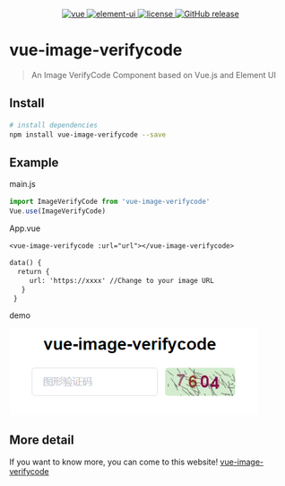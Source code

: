 <p align="center">
  <a href="https://github.com/vuejs/vue">
    <img src="https://img.shields.io/badge/vue-2.5.11-brightgreen.svg" alt="vue">
  </a>
  <a href="https://github.com/ElemeFE/element">
    <img src="https://img.shields.io/badge/element--ui-2.14.0-brightgreen.svg" alt="element-ui">
  </a>
  <a href="https://github.com/wangxiaoyi3/vue-image-verifycode//LICENSE">
    <img src="https://img.shields.io/github/license/mashape/apistatus.svg" alt="license">
  </a>
  <a href="https://github.com/wangxiaoyi3/vue-image-verifycode/releases">
    <img src="https://img.shields.io/badge/release-v1.0.1-blue" alt="GitHub release">
  </a>
</p>

# vue-image-verifycode

> An Image VerifyCode Component based on Vue.js and Element UI

## Install

``` bash
# install dependencies
npm install vue-image-verifycode --save
```

## Example

main.js

``` javascript
import ImageVerifyCode from 'vue-image-verifycode'
Vue.use(ImageVerifyCode)
```
App.vue

``` vue
<vue-image-verifycode :url="url"></vue-image-verifycode>
```

``` vue
data() {
  return {
     url: 'https://xxxx' //Change to your image URL
   }
 }
```
demo

![demo](./demo.png)

## More detail

If you want to know more, you can come to this website!
[vue-image-verifycode](http://vue-image-verifycode.wangyit.com)
